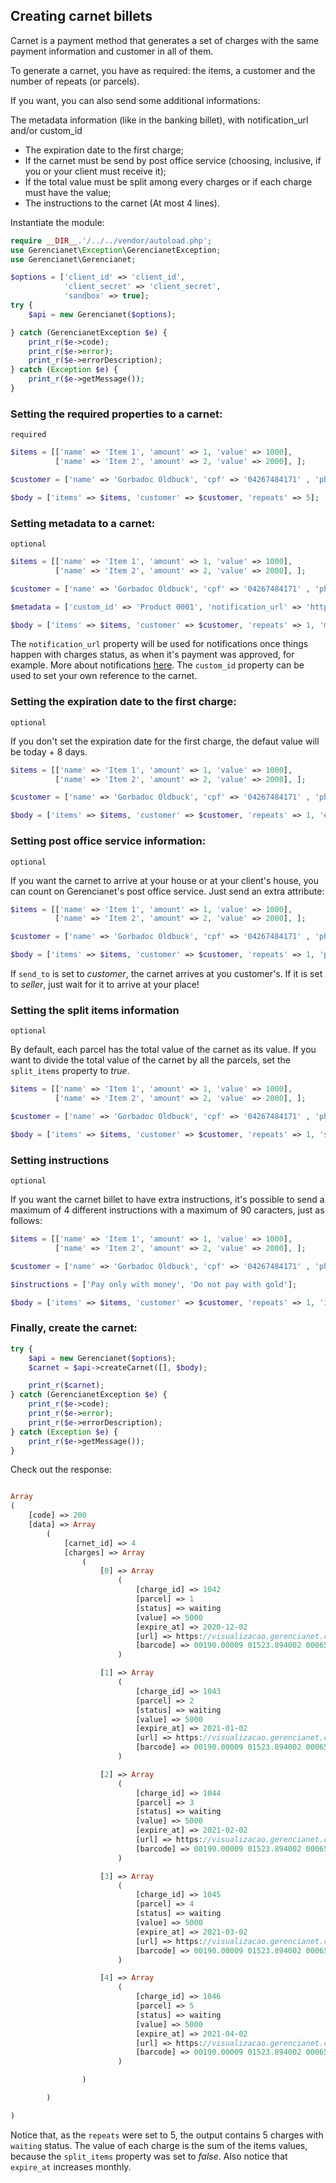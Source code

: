 ## Creating carnet billets

Carnet is a payment method that generates a set of charges with the same payment information and customer in all of them.

To generate a carnet, you have as required: the items, a customer and the number of repeats (or parcels).

If you want, you can also send some additional informations:

The metadata information (like in the banking billet), with notification_url and/or custom_id
- The expiration date to the first charge;
- If the carnet must be send by post office service (choosing, inclusive, if you or your client must receive it);
- If the total value must be split among every charges or if each charge must have the value;
- The instructions to the carnet (At most 4 lines).

Instantiate the module:

```php
require __DIR__.'/../../vendor/autoload.php';
use Gerencianet\Exception\GerencianetException;
use Gerencianet\Gerencianet;

$options = ['client_id' => 'client_id',
            'client_secret' => 'client_secret',
            'sandbox' => true];
try {
    $api = new Gerencianet($options);

} catch (GerencianetException $e) {
    print_r($e->code);
    print_r($e->error);
    print_r($e->errorDescription);
} catch (Exception $e) {
    print_r($e->getMessage());
}
```

### Setting the required properties to a carnet:
`required`

```php
$items = [['name' => 'Item 1', 'amount' => 1, 'value' => 1000],
          ['name' => 'Item 2', 'amount' => 2, 'value' => 2000], ];

$customer = ['name' => 'Gorbadoc Oldbuck', 'cpf' => '04267484171' , 'phone_number' => '5144916523'];

$body = ['items' => $items, 'customer' => $customer, 'repeats' => 5];
```

### Setting metadata to a carnet:
`optional`

```php
$items = [['name' => 'Item 1', 'amount' => 1, 'value' => 1000],
          ['name' => 'Item 2', 'amount' => 2, 'value' => 2000], ];

$customer = ['name' => 'Gorbadoc Oldbuck', 'cpf' => '04267484171' , 'phone_number' => '5144916523'];

$metadata = ['custom_id' => 'Product 0001', 'notification_url' => 'http://domain.com/notification'];

$body = ['items' => $items, 'customer' => $customer, 'repeats' => 1, 'metadata' => $metadata];

```

The `notification_url` property will be used for notifications once things happen with charges status, as when it's payment was approved, for example. More about notifications [here](/docs/NOTIFICATION.md). The `custom_id` property can be used to set your own reference to the carnet.

### Setting the expiration date to the first charge:
`optional`

If you don't set the expiration date for the first charge, the defaut value will be today + 8 days.

```php
$items = [['name' => 'Item 1', 'amount' => 1, 'value' => 1000],
          ['name' => 'Item 2', 'amount' => 2, 'value' => 2000], ];

$customer = ['name' => 'Gorbadoc Oldbuck', 'cpf' => '04267484171' , 'phone_number' => '5144916523'];

$body = ['items' => $items, 'customer' => $customer, 'repeats' => 1, 'expire_at' => '2016-01-01'];
```

### Setting post office service information:
`optional`

If you want the carnet to arrive at your house or at your client's house, you can count on Gerencianet's post office service. Just send an extra attribute:

```php
$items = [['name' => 'Item 1', 'amount' => 1, 'value' => 1000],
          ['name' => 'Item 2', 'amount' => 2, 'value' => 2000], ];

$customer = ['name' => 'Gorbadoc Oldbuck', 'cpf' => '04267484171' , 'phone_number' => '5144916523'];

$body = ['items' => $items, 'customer' => $customer, 'repeats' => 1, 'post_office_service' => 'customer'];
```

If `send_to` is set to *customer*, the carnet arrives at you customer's. If it is set to *seller*, just wait for it to arrive at your place!


### Setting the split items information
`optional`

By default, each parcel has the total value of the carnet as its value. If you want to divide the total value of the carnet by all the parcels, set the `split_items` property to *true*.

```php
$items = [['name' => 'Item 1', 'amount' => 1, 'value' => 1000],
          ['name' => 'Item 2', 'amount' => 2, 'value' => 2000], ];

$customer = ['name' => 'Gorbadoc Oldbuck', 'cpf' => '04267484171' , 'phone_number' => '5144916523'];

$body = ['items' => $items, 'customer' => $customer, 'repeats' => 1, 'splite_items' => true];
```

### Setting instructions
`optional`

If you want the carnet billet to have extra instructions, it's possible to send a maximum of 4 different instructions with a maximum of 90 caracters, just as follows:

```php
$items = [['name' => 'Item 1', 'amount' => 1, 'value' => 1000],
          ['name' => 'Item 2', 'amount' => 2, 'value' => 2000], ];

$customer = ['name' => 'Gorbadoc Oldbuck', 'cpf' => '04267484171' , 'phone_number' => '5144916523'];

$instructions = ['Pay only with money', 'Do not pay with gold'];

$body = ['items' => $items, 'customer' => $customer, 'repeats' => 1, 'instructions' => $instructions];
```

### Finally, create the carnet:

```php
try {
    $api = new Gerencianet($options);
    $carnet = $api->createCarnet([], $body);

    print_r($carnet);
} catch (GerencianetException $e) {
    print_r($e->code);
    print_r($e->error);
    print_r($e->errorDescription);
} catch (Exception $e) {
    print_r($e->getMessage());
}

```

Check out the response:

```php

Array
(
    [code] => 200
    [data] => Array
        (
            [carnet_id] => 4
            [charges] => Array
                (
                    [0] => Array
                        (
                            [charge_id] => 1042
                            [parcel] => 1
                            [status] => waiting
                            [value] => 5000
                            [expire_at] => 2020-12-02
                            [url] => https://visualizacao.gerencianet.com.br/emissao/28333_2579_NEMLUA0/A4CL-28333-65354-ENAMAL9/28333-65354-ENAMAL9
                            [barcode] => 00190.00009 01523.894002 00065.354185 6 84570000005000
                        )

                    [1] => Array
                        (
                            [charge_id] => 1043
                            [parcel] => 2
                            [status] => waiting
                            [value] => 5000
                            [expire_at] => 2021-01-02
                            [url] => https://visualizacao.gerencianet.com.br/emissao/28333_2579_NEMLUA0/A4CL-28333-65354-ENAMAL9/28333-65355-LELUA5
                            [barcode] => 00190.00009 01523.894002 00065.354185 5 84880000005000
                        )

                    [2] => Array
                        (
                            [charge_id] => 1044
                            [parcel] => 3
                            [status] => waiting
                            [value] => 5000
                            [expire_at] => 2021-02-02
                            [url] => https://visualizacao.gerencianet.com.br/emissao/28333_2579_NEMLUA0/A4CL-28333-65354-ENAMAL9/28333-65356-TANEM6
                            [barcode] => 00190.00009 01523.894002 00065.354185 2 85190000005000
                        )

                    [3] => Array
                        (
                            [charge_id] => 1045
                            [parcel] => 4
                            [status] => waiting
                            [value] => 5000
                            [expire_at] => 2021-03-02
                            [url] => https://visualizacao.gerencianet.com.br/emissao/28333_2579_NEMLUA0/A4CL-28333-65354-ENAMAL9/28333-65357-TADRO8
                            [barcode] => 00190.00009 01523.894002 00065.354185 5 85470000005000
                        )

                    [4] => Array
                        (
                            [charge_id] => 1046
                            [parcel] => 5
                            [status] => waiting
                            [value] => 5000
                            [expire_at] => 2021-04-02
                            [url] => https://visualizacao.gerencianet.com.br/emissao/28333_2579_NEMLUA0/A4CL-28333-65354-ENAMAL9/28333-65358-LUADA8
                            [barcode] => 00190.00009 01523.894002 00065.354185 4 85780000005000
                        )

                )

        )

)

```

Notice that, as the `repeats` were set to 5, the output contains 5 charges with `waiting` status. The value of each charge is the sum of the items values, because the `split_items` property was set to *false*. Also notice that `expire_at` increases monthly.
